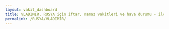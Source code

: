 ```yaml
---
layout: vakit_dashboard
title: VLADIMIR, RUSYA için iftar, namaz vakitleri ve hava durumu - ilçe/eyalet seç
permalink: /RUSYA/VLADIMIR/
---
```


<script type="text/javascript">
  var GLOBAL_COUNTRY = 'RUSYA';
  var GLOBAL_CITY = 'VLADIMIR';
  var GLOBAL_STATE = '';
  var lat = 72;
  var lon = 21;
</script>
